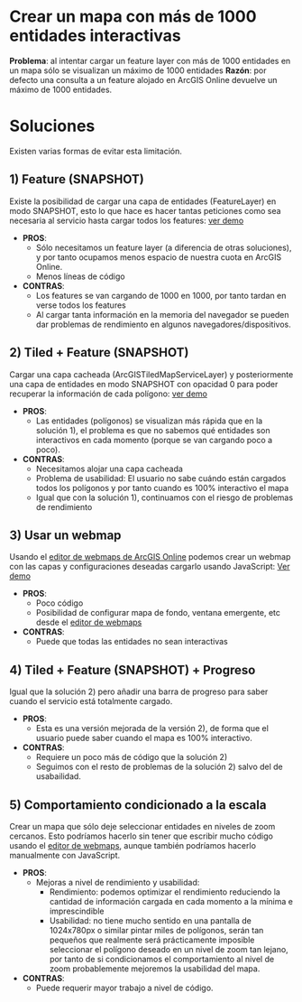 # Crear un mapa con más de 1000 entidades interactivas
**Problema**: al intentar cargar un feature layer con más de 1000 entidades en un mapa sólo se visualizan un máximo de 1000 entidades
**Razón**: por defecto una consulta a un feature alojado en ArcGIS Online devuelve un máximo de 1000 entidades.

# Soluciones
Existen varias formas de evitar esta limitación.

## 1) Feature (SNAPSHOT)
Existe la posibilidad de cargar una capa de entidades (FeatureLayer) en modo SNAPSHOT, esto lo que hace es hacer tantas peticiones como sea necesaria al servicio hasta cargar todos los features: [ver demo](http://esri-es.github.io/JavascriptAPI/problems/morethan1000entities/feature_snapshot.html)
* **PROS**:
  * Sólo necesitamos un feature layer (a diferencia de otras soluciones), y por tanto ocupamos menos espacio de nuestra cuota en ArcGIS Online.
  * Menos líneas de código
* **CONTRAS**:
  * Los features se van cargando de 1000 en 1000, por tanto tardan en verse todos los features
  * Al cargar tanta información en la memoria del navegador se pueden dar problemas de rendimiento en algunos navegadores/dispositivos.

## 2) Tiled + Feature (SNAPSHOT)
Cargar una capa cacheada (ArcGISTiledMapServiceLayer) y posteriormente una capa de entidades en modo SNAPSHOT con opacidad 0 para poder recuperar la información de cada polígono: [ver demo](http://esri-es.github.io/JavascriptAPI/problems/morethan1000entities/tiled_feature_snapshot.html)
* **PROS**: 
  * Las entidades (polígonos) se visualizan más rápida que en la solución 1), el problema es que no sabemos qué entidades son interactivos en cada momento (porque se van cargando poco a poco).
* **CONTRAS**:
  * Necesitamos alojar una capa cacheada
  * Problema de usabilidad: El usuario no sabe cuándo están cargados todos los polígonos y por tanto cuando es 100% interactivo el mapa
  * Igual que con la solución 1), continuamos con el riesgo de problemas de rendimiento

## 3) Usar un webmap
Usando el [editor de webmaps de ArcGIS Online](http://www.arcgis.com/home/webmap/viewer.html?useExisting=1) podemos crear un webmap con las capas y configuraciones deseadas cargarlo usando JavaScript: [Ver demo](http://esri-es.github.io/JavascriptAPI/problems/morethan1000entities/webmap.html)

* **PROS**:
  * Poco código
  * Posibilidad de configurar mapa de fondo, ventana emergente, etc desde el [editor de webmaps](http://www.arcgis.com/home/webmap/viewer.html?useExisting=1)
* **CONTRAS**:
  * Puede que todas las entidades no sean interactivas

## 4) Tiled + Feature (SNAPSHOT) + Progreso
Igual que la solución 2) pero añadir una barra de progreso para saber cuando el servicio está totalmente cargado.
* **PROS**:
  * Esta es una versión mejorada de la versión 2), de forma que el usuario puede saber cuando el mapa es 100% interactivo.
* **CONTRAS**:
  * Requiere un poco más de código que la solución 2)
  * Seguimos con el resto de problemas de la solución 2) salvo del de usabailidad.

## 5) Comportamiento condicionado a la escala
Crear un mapa que sólo deje seleccionar entidades en niveles de zoom cercanos. Esto podríamos hacerlo sin tener que escribir mucho código usando el [editor de webmaps](http://www.arcgis.com/home/webmap/viewer.html?useExisting=1), aunque también podríamos hacerlo manualmente con JavaScript.

* **PROS**:
  * Mejoras a nivel de rendimiento y usabilidad:
    * Rendimiento: podemos optimizar el rendimiento reduciendo la cantidad de información cargada en cada momento a la mínima e imprescindible
    * Usabilidad: no tiene mucho sentido en una pantalla de 1024x780px o similar pintar miles de polígonos, serán tan pequeños que realmente será prácticamente imposible seleccionar el polígono deseado en un nivel de zoom tan lejano, por tanto de si condicionamos el comportamiento al nivel de zoom probablemente mejoremos la usabilidad del mapa.
* **CONTRAS**:
  * Puede requerir mayor trabajo a nivel de código.